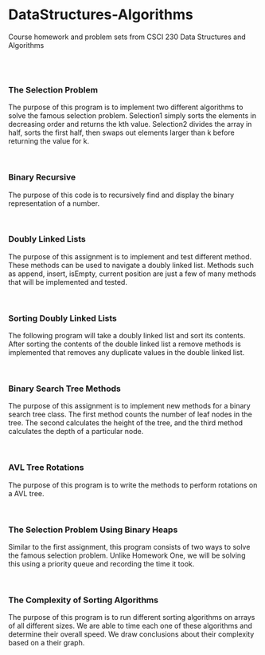 # DataStructures-Algorithms
Course homework and problem sets from CSCI 230 Data Structures and Algorithms

</br>
</br>

### The Selection Problem

The purpose of this program is to implement two different algorithms to solve the famous selection problem. Selection1 simply sorts the elements in decreasing order and returns the kth value. Selection2 divides the array in half, sorts the first half, then swaps out elements larger than k before returning the value for k.

</br>

### Binary Recursive

The purpose of this code is to recursively find and display the binary representation of a number.

</br>

### Doubly Linked Lists

 The purpose of this assignment is to implement and test different method. These methods
 can be used to navigate a doubly linked list. Methods such as append, insert, isEmpty,
 current position are just a few of many methods that will be implemented and tested.

</br>

### Sorting Doubly Linked Lists

The following program will take a doubly linked list and sort its contents. After sorting the contents of the double linked list a remove methods is implemented that removes any duplicate values in the double linked list.


</br>

### Binary Search Tree Methods

The purpose of this assignment is to implement new methods for a binary search tree class. The first method counts the number of leaf nodes in the tree. The second calculates the height of the tree, and the third method calculates the depth of a particular node.

</br>

### AVL Tree Rotations

The purpose of this program is to write the methods to perform rotations on a AVL tree.

</br>

### The Selection Problem Using Binary Heaps

Similar to the first assignment, this program consists of two ways to solve the famous selection problem. Unlike Homework One, we will be solving this using a priority queue and recording the time it took.

</br>

### The Complexity of Sorting Algorithms

The purpose of this program is to run different sorting algorithms on arrays of all different sizes. We are able to time each one of these algorithms and determine their overall speed. We draw conclusions about their complexity based on a their graph.
